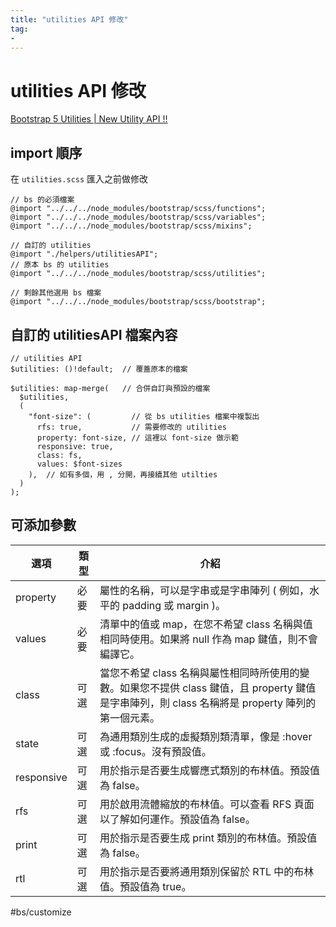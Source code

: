 ```yaml
---
title: "utilities API 修改"
tag: 
- 
---
```

# utilities API 修改
[Bootstrap 5 Utilities | New Utility API !!](https://www.youtube.com/watch?v=gNCAmxBwD9I)

## import 順序
在 `utilities.scss` 匯入之前做修改
```sass=
// bs 的必須檔案
@import "../../../node_modules/bootstrap/scss/functions";
@import "../../../node_modules/bootstrap/scss/variables";
@import "../../../node_modules/bootstrap/scss/mixins";

// 自訂的 utilities 
@import "./helpers/utilitiesAPI";
// 原本 bs 的 utilities
@import "../../../node_modules/bootstrap/scss/utilities";

// 剩餘其他選用 bs 檔案
@import "../../../node_modules/bootstrap/scss/bootstrap";
```

## 自訂的 utilitiesAPI 檔案內容
```sass=
// utilities API
$utilities: ()!default;  // 覆蓋原本的檔案

$utilities: map-merge(   // 合併自訂與預設的檔案
  $utilities,
  (
    "font-size": (         // 從 bs utilities 檔案中複製出
      rfs: true,           // 需要修改的 utilities
      property: font-size, // 這裡以 font-size 做示範
      responsive: true,
      class: fs,
      values: $font-sizes
    ),  // 如有多個，用 , 分開，再接續其他 utilties
  )
);
```

## 可添加參數
|選項|類型|介紹|
|-|-|-|
property|必要|屬性的名稱，可以是字串或是字串陣列 ( 例如，水平的 padding 或 margin )。|
|values|必要|清單中的值或 map，在您不希望 class 名稱與值相同時使用。如果將 null 作為 map 鍵值，則不會編譯它。
|class|可選|當您不希望 class 名稱與屬性相同時所使用的變數。如果您不提供 class 鍵值，且 property 鍵值是字串陣列，則 class 名稱將是 property 陣列的第一個元素。
|state|可選|為通用類別生成的虛擬類別類清單，像是 :hover 或 :focus。沒有預設值。
|responsive|可選|用於指示是否要生成響應式類別的布林值。預設值為 false。
|rfs|可選|用於啟用流體縮放的布林值。可以查看 RFS 頁面以了解如何運作。預設值為 false。
|print|可選|用於指示是否要生成 print 類別的布林值。預設值為 false。
|rtl|可選|用於指示是否要將通用類別保留於 RTL 中的布林值。預設值為 true。|

#bs/customize 

